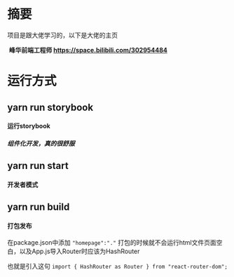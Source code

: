 # 摘要

项目是跟大佬学习的，以下是大佬的主页

​	**峰华前端工程师 https://space.bilibili.com/302954484** 

# 运行方式

## yarn run storybook

#### 运行storybook

##### 组件化开发，真的很舒服



## yarn run start

#### 开发者模式



## yarn run build

#### 打包发布

在package.json中添加 `"homepage":"."` 打包的时候就不会运行html文件页面空白，以及App.js导入Router时应该为HashRouter

也就是引入这句 `import { HashRouter as Router } from "react-router-dom";`




